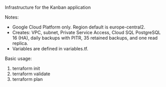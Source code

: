 Infrastructure for the Kanban application

Notes:
- Google Cloud Platform only. Region default is europe-central2.
- Creates: VPC, subnet, Private Service Access, Cloud SQL PostgreSQL 16 (HA), daily backups with PITR, 35 retained backups, and one read replica.
- Variables are defined in variables.tf.

Basic usage:
1. terraform init
2. terraform validate
3. terraform plan

